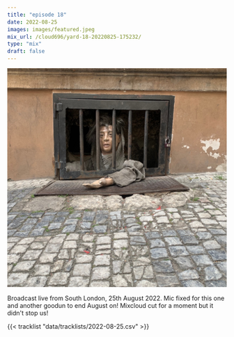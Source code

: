 ```yaml
---
title: "episode 18"
date: 2022-08-25
images: images/featured.jpeg
mix_url: /cloud696/yard-18-20220825-175232/
type: "mix"
draft: false
---
```


![artwork](images/featured.jpeg)

Broadcast live from South London, 25th August 2022. Mic fixed for this one and another goodun to end August on! Mixcloud cut for a moment but it didn't stop us!

{{< tracklist "data/tracklists/2022-08-25.csv" >}}

